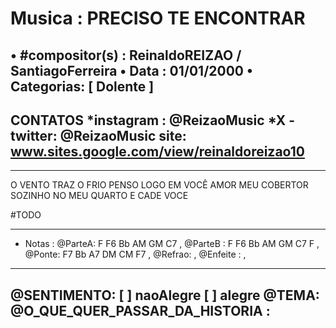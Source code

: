 # Musica : PRECISO TE ENCONTRAR
• #compositor(s) : ReinaldoREIZAO / SantiagoFerreira
• Data :  01/01/2000
• Categorias: [ Dolente ]
---
CONTATOS
*instagram : @ReizaoMusic   *X - twitter: @ReizaoMusic
site: www.sites.google.com/view/reinaldoreizao10
---
------------------------------------

O VENTO TRAZ O FRIO
PENSO LOGO EM VOCÊ AMOR MEU COBERTOR
SOZINHO NO MEU QUARTO E CADE VOCE

#TODO

---
* Notas :
@ParteA:  F F6 Bb AM GM C7 ,
@ParteB :  F F6 Bb AM GM C7 F ,
@Ponte: F7 Bb A7 DM CM F7  ,
@Refrao:   ,
@Enfeite :   ,
---
@SENTIMENTO: [  ] naoAlegre [ ] alegre
@TEMA:
@O_QUE_QUER_PASSAR_DA_HISTORIA :
---
